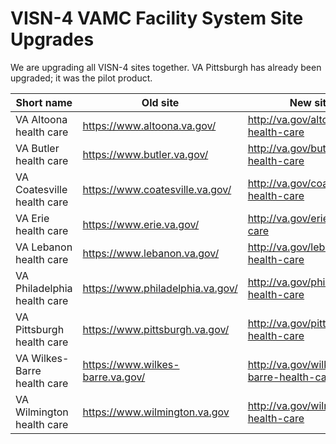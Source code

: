 # VISN-4 VAMC Facility System Site Upgrades

We are upgrading all VISN-4 sites together. VA Pittsburgh has already been upgraded; it was the pilot product.

| Short name                  | Old site                         | New site                               | 
| ----------------------------|----------------------------------| ---------------------------------------|
| VA Altoona health care      | https://www.altoona.va.gov/      | http://va.gov/altoona-health-care      |
| VA Butler health care       | https://www.butler.va.gov/       | http://va.gov/butler-health-care       |
| VA Coatesville health care  | https://www.coatesville.va.gov/  | http://va.gov/coatesville-health-care  |
| VA Erie health care         | https://www.erie.va.gov/         | http://va.gov/erie-health-care         |
| VA Lebanon health care      | https://www.lebanon.va.gov/      | http://va.gov/lebanon-health-care      |
| VA Philadelphia health care | https://www.philadelphia.va.gov/ | http://va.gov/philadelphia-health-care |
| VA Pittsburgh health care   | https://www.pittsburgh.va.gov/   | http://va.gov/pittsburgh-health-care   | 
| VA Wilkes-Barre health care | https://www.wilkes-barre.va.gov/ | http://va.gov/wilkes-barre-health-care |
| VA Wilmington health care   | https://www.wilmington.va.gov    | http://va.gov/wilmington-health-care   |
